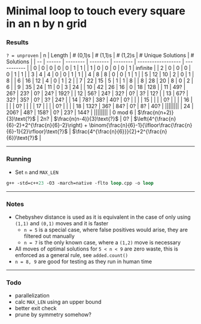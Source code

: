 # Minimal loop to touch every square in an n by n grid

### Results
`? = unproven`
| n  | Length | # (0,1)s | # (1,1)s | # (1,2)s | # Unique Solutions | # Solutions |
| -- | ------ | -------- | -------- | -------- | ------------------ | ----------- |
| 0  | 0      | 0        | 0        | 0        | 1                  | 1           |
| 1  | 0      | 0        | 0        | 0        | 1                  | infinite    |
| 2  | 0      | 0        | 0        | 0        | 1                  | 1           |
| 3  | 4      | 4        | 0        | 0        | 1                  | 1           |
| 4  | 8      | 8        | 0        | 0        | 1                  | 1           |
| 5  | 12     | 10       | 2        | 0        | 1                  | 8           |
| 6  | 16     | 12       | 4        | 0        | 1                  | 2           |
| 7  | 22     | 15       | 5        | 1        | 1                  | 8           |
| 8  | 28     | 20       | 8        | 0        | 2                  | 6           |
| 9  | 35     | 24       | 11       | 0        | 3                  | 24          |
| 10 | 42     | 26       | 16       | 0        | 18                 | 128         |
| 11 | 49?    | 26?      | 23?      | 0?       | 24?                | 192?        |
| 12 | 56?    | 24?      | 32?      | 0?       | 3?                 | 12?         |
| 13 | 67?    | 32?      | 35?      | 0?       | 3?                 | 24?         |
| 14 | 78?    | 38?      | 40?      | 0?       |                    |             |
| 15 |        |          |          | 0?       |                    |             |
| 16 |        |          |          | 0?       |                    |             |
| 17 |        |          |          | 0?       |                    |             |
| 18 | 132?   | 36?      | 84?      | 0?       | 8?                 | 40?         |
||||||||
| 24 | 206?   | 48?      | 158?     | 0?       | 23?                | 144?        |
||||||||
| 0 mod 6 | $\frac{n(n+2)}{3}\text{?}$ | 2n? | $\frac{n(n-4)}{3}\text{?}$ | 0? | $\left(4^{\frac{n}{6}-2}+2^{\frac{n}{6}-2}\right) + \binom{\frac{n}{6}-1}{\lfloor\frac{\frac{n}{6}-1}{2}\rfloor}\text{?}$ | $\frac{4^{\frac{n}{6}}}{2}+2^{\frac{n}{6}}\text{?}$ |

---

### Running
- Set `n` and `MAX_LEN`
```ps
g++ -std=c++23 -O3 -march=native -flto loop.cpp -o loop
```

---

### Notes
- Chebyshev distance is used as it is equivalent in the case of only using `(1,1)` and `(0,1)` moves and it is faster
  - `n = 5` is a special case, where false positives would arise, they are filtered out manually
  - `n = 7` is the only known case, where a `(1,2)` move is necessary
- All moves of optimal solutions for `5 < n < 9` are zero waste, this is enforced as a general rule, see `added.count()`
- `n = 8, 9` are good for testing as they run in human time

---

### Todo
- parallelization
- calc `MAX_LEN` using an upper bound
- better exit check
- prune by symmetry somehow?
